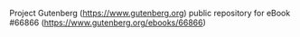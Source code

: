 Project Gutenberg (https://www.gutenberg.org) public repository for
eBook #66866 (https://www.gutenberg.org/ebooks/66866)
